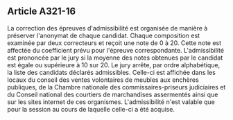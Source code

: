 Article A321-16
----
La correction des épreuves d'admissibilité est organisée de manière à préserver
l'anonymat de chaque candidat. Chaque composition est examinée par deux
correcteurs et reçoit une note de 0 à 20. Cette note est affectée du coefficient
prévu pour l'épreuve correspondante. L'admissibilité est prononcée par le jury
si la moyenne des notes obtenues par le candidat est égale ou supérieure à 10
sur 20. Le jury arrête, par ordre alphabétique, la liste des candidats déclarés
admissibles. Celle-ci est affichée dans les locaux du conseil des ventes
volontaires de meubles aux enchères publiques, de la Chambre nationale des
commissaires-priseurs judiciaires et du Conseil national des courtiers de
marchandises assermentés ainsi que sur les sites internet de ces organismes.
L'admissibilité n'est valable que pour la session au cours de laquelle celle-ci
a été acquise.
